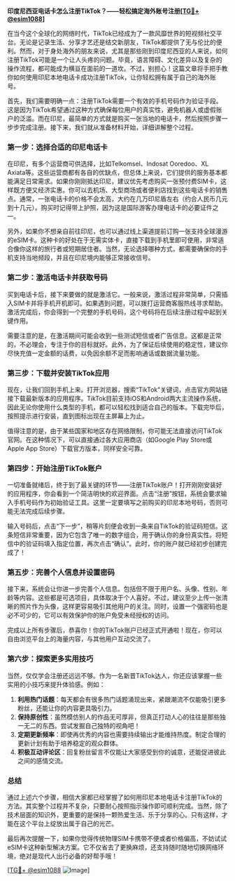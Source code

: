 **印度尼西亚电话卡怎么注册TikTok？——轻松搞定海外账号注册[[TG💪+ @esim1088](https://t.me/s/esim1088)]**

在当今这个全球化的网络时代，TikTok已经成为了一款风靡世界的短视频社交平台。无论是记录生活、分享才艺还是结交新朋友，TikTok都提供了无与伦比的便利。然而，对于身处海外的朋友来说，尤其是那些刚到印度尼西亚的人来说，如何注册TikTok可能是一个让人头疼的问题。毕竟，语言障碍、文化差异以及复杂的操作流程，都可能成为横亘在面前的一道坎。不过，别担心！这篇文章将手把手教你如何使用印尼本地电话卡成功注册TikTok，让你轻松拥有属于自己的海外账号。

首先，我们需要明确一点：注册TikTok需要一个有效的手机号码作为验证手段。这是因为TikTok希望通过这种方式确保每位用户的真实性，避免机器人或虚假账户的泛滥。而在印尼，最简单的方式就是购买一张当地的电话卡，然后按照步骤一步步完成注册。接下来，我们就从准备材料开始，详细讲解整个过程。

### **第一步：选择合适的印尼电话卡**

在印尼，有多个运营商可供选择，比如Telkomsel、Indosat Ooredoo、XL Axiata等。这些运营商都有各自的优缺点，但总体上来说，它们提供的服务基本都能满足日常需求。如果你刚刚抵达印尼，建议优先考虑购买一张预付费SIM卡，这样既方便又经济实惠。你可以去机场、大型商场或者便利店找到这些电话卡的销售点。通常，一张电话卡的价格不会太高，大约在几万印尼盾左右（约合人民币几元到十几元）。购买时记得带上护照，因为这是国际游客办理电话卡的必要证件之一。

另外，如果你不想亲自前往印尼，也可以通过线上渠道提前订购一张支持全球漫游的eSIM卡。这种卡的好处在于无需实体卡，直接下载到手机里即可使用，非常适合像你这样的旅行者或短期居住者。当然，无论选择哪种方式，都需要确保你的手机支持当地频段，并且在印尼境内能够正常接收信号。

### **第二步：激活电话卡并获取号码**

买到电话卡后，接下来要做的就是激活它。一般来说，激活过程非常简单，只需插入SIM卡并将手机开机即可。如果遇到问题，可以拨打运营商客服热线寻求帮助。激活完成后，你会得到一个完整的手机号码，这个号码将在后续注册过程中起到关键作用。

需要注意的是，在激活期间可能会收到一些测试短信或者广告信息。这都是正常的，不必理会，专注于你的目标就好。此外，为了保证后续使用的稳定性，建议你尽快充值一定金额的话费，以免因余额不足而影响通话或数据流量功能。

### **第三步：下载并安装TikTok应用**

现在，让我们回到手机上来。打开浏览器，搜索“TikTok”关键词，点击官方网站链接下载最新版本的应用程序。TikTok目前支持iOS和Android两大主流操作系统，因此无论你使用什么类型的手机，都可以轻松找到适合自己的版本。下载完毕后，按照提示进行安装，直到图标出现在主屏幕上为止。

值得注意的是，由于某些国家和地区存在网络限制，你可能无法直接访问TikTok官网。在这种情况下，可以直接通过各大应用商店（如Google Play Store或Apple App Store）下载官方版本，同样安全可靠。

### **第四步：开始注册TikTok账户**

一切准备就绪后，终于到了最关键的环节——注册TikTok账户！打开刚刚安装好的应用程序，你会看到一个简洁明快的欢迎界面。点击“注册”按钮，系统会要求输入手机号码作为初始验证工具。这里一定要填写之前购买的印尼本地号码，否则可能无法完成后续步骤。

输入号码后，点击“下一步”，稍等片刻便会收到一条来自TikTok的验证码短信。这条短信非常重要，因为它包含了唯一的数字组合，用于确认你的身份真实性。将短信中的验证码填入指定位置，再次点击“确认”。此时，你的账户就已经初步创建完成了！

### **第五步：完善个人信息并设置密码**

接下来，系统会让你进一步完善个人信息。包括但不限于用户名、头像、性别、年龄等内容。这些都是可选项目，具体取决于个人喜好。不过，建议至少上传一张清晰的照片作为头像，这样更容易吸引其他用户的关注。同时，设置一个强密码也是必不可少的，它可以有效保护你的账户免受未经授权的访问。

完成以上所有步骤后，恭喜你！你的TikTok账户已经正式开通啦！现在，你可以自由浏览平台上的海量内容，与其他用户互动交流了。

### **第六步：探索更多实用技巧**

当然，仅仅学会注册还远远不够。作为一名新晋TikTok达人，你还应该掌握一些实用的小技巧来提升体验感。例如：

1. **利用热门话题**：每天都会有很多热门话题涌现出来，紧跟潮流不仅能吸引更多粉丝，还能让你的内容更具吸引力。
2. **保持原创性**：虽然模仿别人的作品无可厚非，但真正打动人心的往往是那些独一无二的东西。尝试发掘自己独特的视角吧！
3. **定期更新频率**：即使再优秀的内容也需要持续输出才能维持热度。制定合理的更新计划有助于培养稳定的观众群体。
4. **积极互动评论区**：回复粉丝留言不仅能让大家感受到你的诚意，还能促进彼此之间的感情交流。

### **总结**

通过上述六个步骤，相信大家都已经掌握了如何用印尼本地电话卡注册TikTok的方法。其实整个过程并不复杂，只要耐心按照指示操作即可顺利完成。当然，除了技术层面的知识外，更重要的是保持一颗热爱生活、乐于分享的心。只有这样，才能在这个平台上绽放出属于自己的光芒。

最后再次提醒一下，如果你觉得传统物理SIM卡携带不便或者价格偏高，不妨试试eSIM卡这种新型解决方案。它不仅省去了更换麻烦，还支持随时随地切换网络环境，绝对是现代人出行必备的好帮手哦！

[[TG💪+ @esim1088](https://t.me/s/esim1088) ![Image](https://i.postimg.cc/4NQfJmqS/Snipaste-2025-05-13-00-14-12.png)]